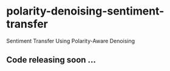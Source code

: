 # polarity-denoising-sentiment-transfer
Sentiment Transfer Using Polarity-Aware Denoising
## Code releasing soon ...
